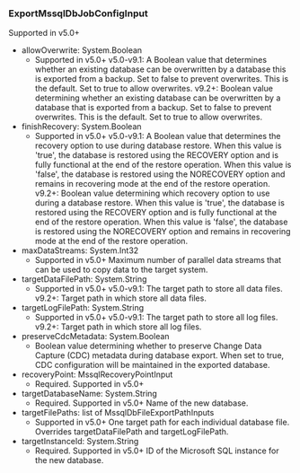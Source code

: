 ### ExportMssqlDbJobConfigInput
Supported in v5.0+

- allowOverwrite: System.Boolean
  - Supported in v5.0+
      v5.0-v9.1: A Boolean value that determines whether an existing database can be overwritten by a database this is exported from a backup. Set to false to prevent overwrites. This is the default. Set to true to allow overwrites.
      v9.2+: Boolean value determining whether an existing database can be overwritten by a database that is exported from a backup. Set to false to prevent overwrites. This is the default. Set to true to allow overwrites.
- finishRecovery: System.Boolean
  - Supported in v5.0+
      v5.0-v9.1: A Boolean value that determines the recovery option to use during database restore. When this value is 'true', the database is restored using the RECOVERY option and is fully functional at the end of the restore operation. When this value is 'false', the database is restored using the NORECOVERY option and remains in recovering mode at the end of the restore operation.
      v9.2+: Boolean value determining which recovery option to use during a database restore. When this value is 'true', the database is restored using the RECOVERY option and is fully functional at the end of the restore operation. When this value is 'false', the database is restored using the NORECOVERY option and remains in recovering mode at the end of the restore operation.
- maxDataStreams: System.Int32
  - Supported in v5.0+
      Maximum number of parallel data streams that can be used to copy data to the target system.
- targetDataFilePath: System.String
  - Supported in v5.0+
      v5.0-v9.1: The target path to store all data files.
      v9.2+: Target path in which store all data files.
- targetLogFilePath: System.String
  - Supported in v5.0+
      v5.0-v9.1: The target path to store all log files.
      v9.2+: Target path in which store all log files.
- preserveCdcMetadata: System.Boolean
  - Boolean value determining whether to preserve Change Data Capture (CDC) metadata during database export. When set to true, CDC configuration will be maintained in the exported database.
- recoveryPoint: MssqlRecoveryPointInput
  - Required. Supported in v5.0+
- targetDatabaseName: System.String
  - Required. Supported in v5.0+
      Name of the new database.
- targetFilePaths: list of MssqlDbFileExportPathInputs
  - Supported in v5.0+
      One target path for each individual database file. Overrides targetDataFilePath and targetLogFilePath.
- targetInstanceId: System.String
  - Required. Supported in v5.0+
      ID of the Microsoft SQL instance for the new database.
